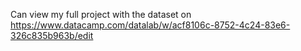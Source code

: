 Can view my full project with the dataset on
https://www.datacamp.com/datalab/w/acf8106c-8752-4c24-83e6-326c835b963b/edit
